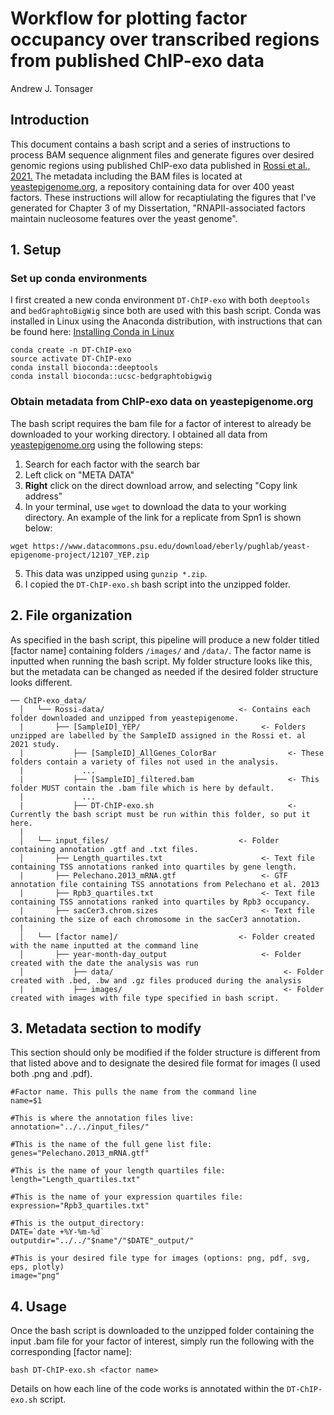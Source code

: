 # Workflow for plotting factor occupancy over transcribed regions from published ChIP-exo data
Andrew J. Tonsager
## Introduction
This document contains a bash script and a series of instructions to process BAM sequence alignment files and generate figures over desired genomic regions using published ChIP-exo data published in [Rossi et al., 2021.](https://pubmed.ncbi.nlm.nih.gov/33692541/) The metadata including the BAM files is located at [yeastepigenome.org](http://yeastepigenome.org/), a repository containing data for over 400 yeast factors. These instructions will allow for recaptiulating the figures that I've generated for Chapter 3 of my Dissertation, "RNAPII-associated factors maintain nucleosome features over the yeast genome".
## 1. Setup
### Set up conda environments
I first created a new conda environment `DT-ChIP-exo` with both `deeptools` and `bedGraphtoBigWig` since both are used with this bash script. Conda was installed in Linux using the Anaconda distribution, with instructions that can be found here: [Installing Conda in Linux](https://conda.io/projects/conda/en/latest/user-guide/install/linux.html)
```
conda create -n DT-ChIP-exo
source activate DT-ChIP-exo
conda install bioconda::deeptools
conda install bioconda::ucsc-bedgraphtobigwig
```
### Obtain metadata from ChIP-exo data on yeastepigenome.org
The bash script requires the bam file for a factor of interest to already be downloaded to your working directory. I obtained all data from [yeastepigenome.org](http://yeastepigenome.org/) using the following steps:
1. Search for each factor with the search bar
2. Left click on "META DATA"
3. **Right** click on the direct download arrow, and selecting "Copy link address"
4. In your terminal, use `wget` to download the data to your working directory. An example of the link for a replicate from Spn1 is shown below:
```
wget https://www.datacommons.psu.edu/download/eberly/pughlab/yeast-epigenome-project/12107_YEP.zip
```
5. This data was unzipped using `gunzip *.zip`.
6. I copied the `DT-ChIP-exo.sh` bash script into the unzipped folder.
   
## 2. File organization
As specified in the bash script, this pipeline will produce a new folder titled [factor name] containing folders `/images/` and `/data/`. The factor name is inputted when running the bash script. My folder structure looks like this, but the metadata can be changed as needed if the desired folder structure looks different.
```
── ChIP-exo_data/
  │   └── Rossi-data/                              <- Contains each folder downloaded and unzipped from yeastepigenome.
  |       ├── [SampleID]_YEP/                           <- Folders unzipped are labelled by the SampleID assigned in the Rossi et. al 2021 study.
  |           ├── [SampleID]_AllGenes_ColorBar                <- These folders contain a variety of files not used in the analysis.
  |             ...
  |           ├── [SampleID]_filtered.bam                     <- This folder MUST contain the .bam file which is here by default.
  |             ...
  |           ├── DT-ChIP-exo.sh                              <- Currently the bash script must be run within this folder, so put it here.
  |
  │   └── input_files/                             <- Folder containing annotation .gtf and .txt files.
  │       ├── Length_quartiles.txt                      <- Text file containing TSS annotations ranked into quartiles by gene length.
  |       ├── Pelechano.2013_mRNA.gtf                   <- GTF annotation file containing TSS annotations from Pelechano et al. 2013
  |       ├── Rpb3_quartiles.txt                        <- Text file containing TSS annotations ranked into quartiles by Rpb3 occupancy.
  |       ├── sacCer3.chrom.sizes                       <- Text file containing the size of each chromosome in the sacCer3 annotation.
  |
  │   └── [factor name]/                           <- Folder created with the name inputted at the command line
  │       ├── year-month-day_output                     <- Folder created with the date the analysis was run
  │           ├── data/                                      <- Folder created with .bed, .bw and .gz files produced during the analysis
  |           ├── images/                                    <- Folder created with images with file type specified in bash script.
```

## 3. Metadata section to modify
This section should only be modified if the folder structure is different from that listed above and to designate the desired file format for images (I used both .png and .pdf).
```
#Factor name. This pulls the name from the command line
name=$1

#This is where the annotation files live:
annotation="../../input_files/"

#This is the name of the full gene list file:
genes="Pelechano.2013_mRNA.gtf"

#This is the name of your length quartiles file:
length="Length_quartiles.txt"

#This is the name of your expression quartiles file:
expression="Rpb3_quartiles.txt"

#This is the output_directory:
DATE=`date +%Y-%m-%d`
outputdir="../../"$name"/"$DATE"_output/"

#This is your desired file type for images (options: png, pdf, svg, eps, plotly)
image="png"
```

## 4. Usage
Once the bash script is downloaded to the unzipped folder containing the input .bam file for your factor of interest, simply run the following with the corresponding [factor name]:
```
bash DT-ChIP-exo.sh <factor name>
```
Details on how each line of the code works is annotated within the `DT-ChIP-exo.sh` script.
